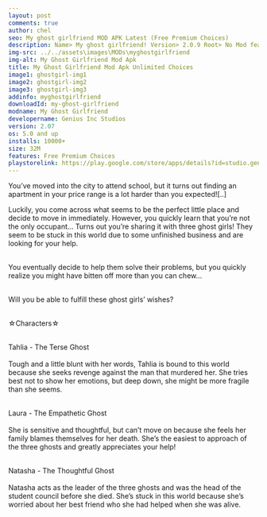 ```yaml
---
layout: post
comments: true
author: chel
seo: My ghost girlfriend MOD APK Latest (Free Premium Choices) 
description: Name> My ghost girlfriend! Version> 2.0.9 Root> No Mod features> Free Premium Choices Preview Tutorial Install> Install Steps> Download
img-src: ../../assets\images\MODs\myghostgirlfriend
img-alt: My Ghost Girlfriend Mod Apk
title: My Ghost Girlfriend Mod Apk Unlimited Choices
image1: ghostgirl-img1
image2: ghostgirl-img2
image3: ghostgirl-img3
addinfo: myghostgirlfriend
downloadId: my-ghost-girlfriend
modname: My Ghost Girlfriend
developername: Genius Inc Studios
version: 2.07
os: 5.0 and up
installs: 10000+
size: 32M
features: Free Premium Choices
playstorelink: https://play.google.com/store/apps/details?id=studio.genius.yuurei
---
```

<p>You’ve moved into the city to attend school, but it turns out finding an apartment in your price range is a lot harder than you expected![..]

Luckily, you come across what seems to be the perfect little place and decide to move in immediately. However, you quickly learn that you’re not the only occupant… Turns out you’re sharing it with three ghost girls! They seem to be stuck in this world due to some unfinished business and are looking for your help.<br><br>

You eventually decide to help them solve their problems, but you quickly realize you might have bitten off more than you can chew…<br><br>

Will you be able to fulfill these ghost girls’ wishes?<br><br>

☆Characters☆<br><br>

Tahlia - The Terse Ghost<br><br>
Tough and a little blunt with her words, Tahlia is bound to this world because she seeks revenge against the man that murdered her. She tries best not to show her emotions, but deep down, she might be more fragile than she seems.<br><br>

Laura - The Empathetic Ghost<br><br>
She is sensitive and thoughtful, but can’t move on because she feels her family blames themselves for her death. She’s the easiest to approach of the three ghosts and greatly appreciates your help!<br><br>

Natasha - The Thoughtful Ghost<br><br>
Natasha acts as the leader of the three ghosts and was the head of the student council before she died. She’s stuck in this world because she’s worried about her best friend who she had helped when she was alive.</p>